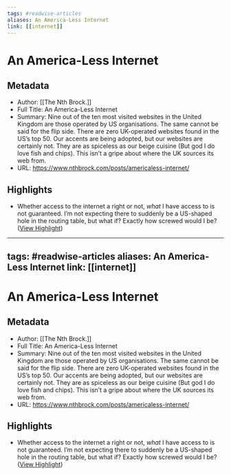 ```yaml
---
tags: #readwise-articles
aliases: An America-Less Internet
link: [[internet]]
---
```

# An America-Less Internet

## Metadata
- Author: [[The Nth Brock.]]
- Full Title: An America-Less Internet
- Summary: Nine out of the ten most visited websites in the United Kingdom are those operated by US organisations. The same cannot be said for the flip side. There are zero UK-operated websites found in the US’s top 50. Our accents are being adopted, but our websites are certainly not. They are as spiceless as our beige cuisine (But god I do love fish and chips).
This isn’t a gripe about where the UK sources its web from.
- URL: https://www.nthbrock.com/posts/americaless-internet/

## Highlights
- Whether access to the internet a right or not, *what* I have access to is not guaranteed. I’m not expecting there to suddenly be a US-shaped hole in the routing table, but what if? Exactly how screwed would I be? ([View Highlight](https://read.readwise.io/read/01h30ctz1e4kazasp41prpgsrh))
---
tags: #readwise-articles
aliases: An America-Less Internet
link: [[internet]]
---
# An America-Less Internet

## Metadata
- Author: [[The Nth Brock.]]
- Full Title: An America-Less Internet
- Summary: Nine out of the ten most visited websites in the United Kingdom are those operated by US organisations. The same cannot be said for the flip side. There are zero UK-operated websites found in the US’s top 50. Our accents are being adopted, but our websites are certainly not. They are as spiceless as our beige cuisine (But god I do love fish and chips).
This isn’t a gripe about where the UK sources its web from.
- URL: https://www.nthbrock.com/posts/americaless-internet/

## Highlights
- Whether access to the internet a right or not, *what* I have access to is not guaranteed. I’m not expecting there to suddenly be a US-shaped hole in the routing table, but what if? Exactly how screwed would I be? ([View Highlight](https://read.readwise.io/read/01h30ctz1e4kazasp41prpgsrh))
